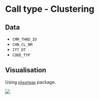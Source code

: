 # Call type - Clustering


## Data

- `CMM_THRD_ID`
- `CHN_CL_NM`
- `ITT_DT`
- `CODE_TYP`

## Visualisation

Using [`pheatmap`](https://github.com/raivokolde/pheatmap) package.

![](https://user-images.githubusercontent.com/8746961/30899150-4a158a52-a391-11e7-8aa3-8e987601dc44.png)

